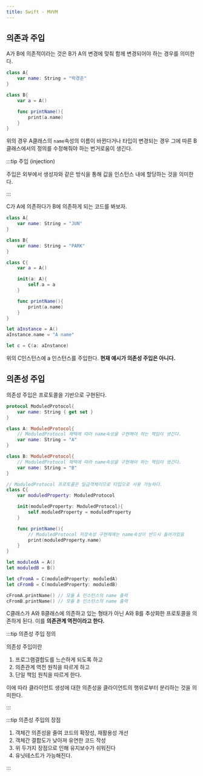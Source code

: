 ```yaml
---
title: Swift - MVVM
---
```


## 의존과 주입

A가 B에 의존적이라는 것은 B가 A의 변경에 맞춰 함께 변경되어야 하는 경우를 의미한다.

```swift
class A{
    var name: String = "박경준"
}

class B{
    var a = A()

    func printName(){
        print(a.name)
    }
}
```

위의 경우 A클래스의 `name`속성의 이름이 바뀐다거나 타입이 변경되는 경우 그에 따른 B 클래스에서의 정의를 수정해줘야 하는 번거로움이 생긴다.

:::tip 주입 (injection)

주입은 외부에서 생성자와 같은 방식을 통해 값을 인스턴스 내에 할당하는 것을 의미한다.

:::

C가 A에 의존하다가 B에 의존하게 되는 코드를 봐보자.

```swift
class A{
    var name: String = "JUN"
}

class B{
    var name: String = "PARK"
}

class C{
    var a = A()

    init(a: A){
        self.a = a
    }

    func printName(){
        print(a.name)
    }
}

let aInstance = A()
aInstance.name = "A name"

let c = C(a: aInstance)
```

위의 C인스턴스에 a 인스턴스를 주입한다. **현재 예시가 의존성 주입은 아니다.**

## 의존성 주입

의존성 주입은 프로토콜을 기반으로 구현된다.

```swift
protocol ModuledProtocol{
    var name: String { get set }
}

class A: ModuledProtocol{
    // ModuledProtocol 채택에 따라 name속성을 구현해야 하는 책임이 생긴다.
    var name: String = "A"
}

class B: ModuledProtocol{
    // ModuledProtocol 채택에 따라 name속성을 구현해야 하는 책임이 생긴다.
    var name: String = "B"
}

// ModuledProtocol 프로토콜은 일급객체이므로 타입으로 사용 가능하다.
class C{
    var moduledProperty: ModuledProtocol

    init(moduledProperty: ModuledProtocol){
        self.moduledProperty = moduledProperty
    }

    func printName(){
        // ModuledProtocol 저장속성 구현체에는 name속성이 반드시 들어가있음
        print(moduledProperty.name)
    }
}

let moduledA = A()
let moduledB = B()

let cFromA = C(moduledProperty: moduledA)
let cFromB = C(moduledProperty: moduledB)

cFromA.printName() // 모듈 A 인스턴스의 name 출력
cFromB.printName() // 모듈 B 인스턴스의 name 출력
```

C클래스가 A와 B클래스에 의존하고 있는 형태가 아닌 A와 B를 추상화한 프로토콜을 의존하게 된다. 이를 **의존관계 역전이라고 한다.**

:::tip 의존성 주입 정의

의존성 주입이란

1. 프로그램결합도를 느슨하게 되도록 하고
2. 의존관계 역전 원칙을 따르게 하고
3. 단일 책임 원칙을 따르게 한다.

이에 따라 클라이언트 생성에 대한 의존성을 클라이언트의 행위로부터 분리하는 것을 의미한다.

:::

:::tip 의존성 주입의 장점

1. 객체간 의존성을 줄여 코드의 확장성, 재활용성 개선
2. 객체간 결합도가 낮아져 유연한 코드 작성
3. 위 두가지 장점으로 인해 유지보수가 쉬워진다
4. 유닛테스트가 가능해진다.

:::
